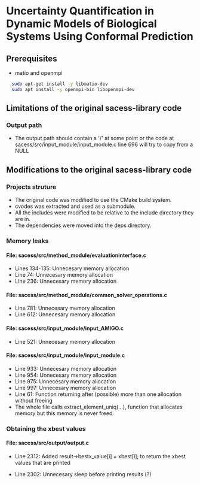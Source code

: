 # Uncertainty Quantification in Dynamic Models of Biological Systems Using Conformal Prediction

## Prerequisites
- matio and openmpi
```bash
  sudo apt-get install -y libmatio-dev
  sudo apt install -y openmpi-bin libopenmpi-dev
```

## Limitations of the original sacess-library code
### Output path
- The output path should contain a '/' at some point or the code at 
  sacess/src/input_module/input_module.c line 696 will try to copy from a NULL

## Modifications to the original sacess-library code
### Projects struture
- The original code was modified to use the CMake build system.
- cvodes was extracted and used as a submodule.
- All the includes were modified to be relative to the include directory they are in.
- The dependencies were moved into the deps directory.

### Memory leaks
#### File: sacess/src/method_module/evaluationinterface.c
- Lines 134-135: Unnecesary memory allocation
- Line 74: Unnecesary memory allocation
- Line 236: Unnecesary memory allocation
#### File: sacess/src/method_module/common_solver_operations.c
- Line 781: Unnecesary memory allocation
- Line 612: Unnecesary memory allocation
#### File: sacess/src/input_module/input_AMIGO.c
- Line 521: Unnecesary memory allocation
#### File: sacess/src/input_module/input_module.c
- Line 933: Unnecesary memory allocation
- Line 954: Unnecesary memory allocation
- Line 975: Unnecesary memory allocation
- Line 997: Unnecesary memory allocation 
- Line 61: Function returning after (possible) more than one allocation without freeing
- The whole file calls extract_element_uniq(...), function that allocates memory but this memory is never freed.

### Obtaining the xbest values
#### File: sacess/src/output/output.c
- Line 2312: Added result->bestx_value[i] = xbest[i]; to return the xbest values that are printed

- Line 2302: Unnecesary sleep before printing results (?)